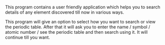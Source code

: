 This program contains a user friendly application which helps you to search details of any element discovered till now in various ways.

This program will give an option to select how you want to search or view the periodic table. After that it will ask you to enter the name / symbol / atomic number / see the periodic table and then search using it. It will continue till you want.
